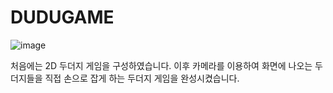 # DUDUGAME
![image](https://github.com/user-attachments/assets/08a286e9-700e-41d9-9ef0-d1ceaa3d8418)

처음에는 2D 두더지 게임을 구성하였습니다.
이후 카메라를 이용하여 화면에 나오는 두더지들을 직접 손으로 잡게 하는 두더지 게임을 완성시켰습니다.
